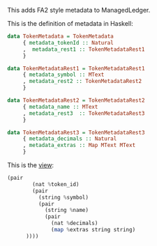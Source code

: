 This adds FA2 style metadata to ManagedLedger.

This is the definition of metadata in Haskell:

``` haskell
data TokenMetadata = TokenMetadata
     { metadata_tokenId :: Natural
     ,  metadata_rest1 :: TokenMetadataRest1
     }

data TokenMetadataRest1 = TokenMetadataRest1
     { metadata_symbol :: MText
     , metadata_rest2 :: TokenMetadataRest2
     }

data TokenMetadataRest2 = TokenMetadataRest2
     { metadata_name :: MText
     , metadata_rest3  :: TokenMetadataRest3
     }

data TokenMetadataRest3 = TokenMetadataRest3
     { metadata_decimals :: Natural
     , metadata_extras :: Map MText MText
     }
```

This is the [view](https://gitlab.com/tzip/tzip/-/blob/master/proposals/tzip-12/tzip-12.md#token_metadata):

```haskell
(pair
        (nat %token_id)
        (pair
          (string %symbol)
          (pair
            (string %name)
            (pair
              (nat %decimals)
              (map %extras string string)
      ))))
```

